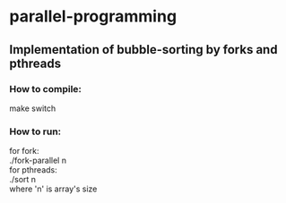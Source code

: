 # parallel-programming  
## Implementation of bubble-sorting by forks and pthreads  
### How to compile:  
make switch  
### How to run:  
for fork:  
./fork-parallel   n  
for pthreads:  
./sort   n  
where 'n' is array's size 
